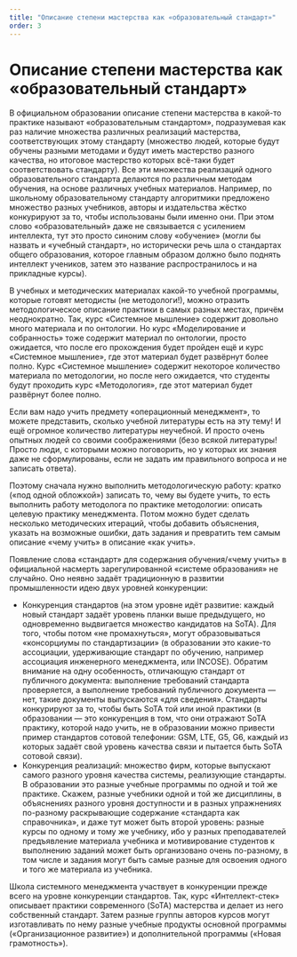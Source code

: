 ```yaml
---
title: "Описание степени мастерства как «образовательный стандарт»"
order: 3
---
```


# Описание степени мастерства как «образовательный стандарт»

В официальном образовании описание степени мастерства в какой-то практике называют «образовательным стандартом», подразумевая как раз наличие множества различных реализаций мастерства, соответствующих этому стандарту (множество людей, которые будут обучены разными методами и будут иметь мастерство разного качества, но итоговое мастерство которых всё-таки будет соответствовать стандарту). Все эти множества реализаций одного образовательного стандарта делаются по различным методам обучения, на основе различных учебных материалов. Например, по школьному образовательному стандарту алгоритмики предложено множество разных учебников, авторы и издательства жёстко конкурируют за то, чтобы использованы были именно они. При этом слово «образовательный» даже не связывается с усилением интеллекта, тут это просто синоним слову «обучение» (могли бы назвать и «учебный стандарт», но исторически речь шла о стандартах общего образования, которое главным образом должно было поднять интеллект учеников, затем это название распространилось и на прикладные курсы).

В учебных и методических материалах какой-то учебной программы, которые готовят методисты (не методологи!), можно отразить методологическое описание практики в самых разных местах, причём неоднократно. Так, курс «Системное мышление» содержит довольно много материала и по онтологии. Но курс «Моделирование и собранность» тоже содержит материал по онтологии, просто ожидается, что после его прохождения будет пройден ещё и курс «Системное мышление», где этот материал будет развёрнут более полно. Курс «Системное мышление» содержит некоторое количество материала по методологии, но после него ожидается, что студенты будут проходить курс «Методология», где этот материал будет развёрнут более полно.

Если вам надо учить предмету «операционный менеджмент», то можете представить, сколько учебной литературы есть на эту тему! И ещё огромное количество литературы неучебной. И просто очень опытных людей со своими соображениями (безо всякой литературы! Просто люди, с которыми можно поговорить, но у которых их знания даже не сформулированы, если не задать им правильного вопроса и не записать ответа).

Поэтому сначала нужно выполнить методологическую работу: кратко («под одной обложкой») записать то, чему вы будете учить, то есть выполнить работу методолога по практике методологии: описать целевую практику менеджмента. Потом можно будет сделать несколько методических итераций, чтобы добавить объяснения, указать на возможные ошибки, дать задания и превратить тем самым описание «чему учить» в описание «как учить».

Появление слова «стандарт» для содержания обучения/«чему учить» в официальной насмерть зарегулированной «системе образования» не случайно. Оно неявно задаёт традиционную в развитии промышленности идею двух уровней конкуренции:

* Конкуренция стандартов (на этом уровне идёт развитие: каждый новый стандарт задаёт уровень планки выше предыдущего, но одновременно выдвигается множество кандидатов на SoTA). Для того, чтобы потом «не промахнуться», могут образовываться «консорциумы по стандартизации» (в образовании это какие-то ассоциации, удерживающие стандарт по обучению, например ассоциация инженерного менеджмента, или INCOSE). Обратим внимание на одну особенность, отличающую стандарт от публичного документа: выполнение требований стандарта проверяется, а выполнение требований публичного документа — нет, такие документы выпускаются «для сведения». Стандарты конкурируют за то, чтобы быть SoTA той или иной практики (в образовании — это конкуренция в том, что они отражают SoTA практику, которой надо учить, не в образовании можно привести пример стандартов сотовой телефонии: GSM, LTE, G5, G6, каждый из которых задаёт свой уровень качества связи и пытается быть SoTA сотовой связи).
* Конкуренция реализаций: множество фирм, которые выпускают самого разного уровня качества системы, реализующие стандарты. В образовании это разные учебные программы по одной и той же практике. Скажем, разные учебники одной и той же дисциплины, в объяснениях разного уровня доступности и в разных упражнениях по-разному раскрывающие содержание «стандарта как справочника», и даже тут может быть второй уровень: разные курсы по одному и тому же учебнику, ибо у разных преподавателей предъявление материала учебника и мотивирование студентов к выполнению заданий может быть организовано очень по-разному, в том числе и задания могут быть самые разные для освоения одного и того же материала из учебника.

Школа системного менеджмента участвует в конкуренции прежде всего на уровне конкуренции стандартов. Так, курс «Интеллект-стек» описывает практики современного (SoTA) мастерства и делает из него собственный стандарт. Затем разные группы авторов курсов могут изготавливать по нему разные учебные продукты основной программы («Организационное развитие») и дополнительной программы («Новая грамотность»).